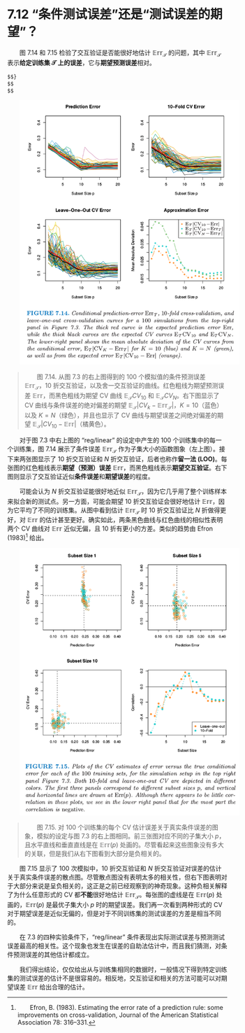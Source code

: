 # 7.12 “条件测试误差”还是“测试误差的期望”？
<style>p{text-indent:2em;2}</style>

图 7.14 和 7.15 检验了交互验证是否能很好地估计 $\mathbb{Err}_{\mathcal{T}}$ 的问题，其中 $\mathbb{Err}_{\mathcal{T}}$ 表示**给定训练集 $\mathcal{T}$ 上的误差**<!--（228页的式（7.15））-->，它与**期望预测误差**相对。

```{note}
$$}
$$
$$

```

![](../img/07/fig7.14.png)

> 图 7.14. 从图 7.3 的右上图得到的 100 个模拟值的条件预测误差 $\mathbb{Err}_{\mathcal{T}}$，10 折交互验证，以及舍一交互验证的曲线。红色粗线为期望预测误差 $\mathbb{Err}$，而黑色粗线为期望 CV 曲线 $\mathbb{E}_{\mathcal{T}}CV_{10}$ 和 $\mathbb{E}_{\mathcal{T}}CV_N$。右下图显示了 CV 曲线与条件误差的绝对偏差的期望 $\mathbb{E}_{\mathcal{T}}\vert CV_k-\mathbb{Err}_{\mathcal{T}}\vert$，$K=10$（蓝色）以及 $K=N$（绿色），并且也显示了 CV 曲线与期望误差之间绝对偏差的期望 $\mathbb{E}_{\mathcal{T}}\vert CV_{10}-\mathbb{Err}\vert$（橘黄色）。

对于图 7.3 中右上图的 “reg/linear” 的设定中产生的 100 个训练集中的每一个训练集，图 7.14 展示了条件误差 $\mathbb{Err}_{\mathcal{T}}$ 作为子集大小的函数图象（左上图）。接下来两张图显示了 $10$ 折交互验证和 $N$ 折交互验证，后者也称作**留一法 (LOO)**。每张图的红色粗线表示**期望（预测）误差** $\mathbb{Err}$，而黑色粗线表示**期望交互验证**。右下图则显示了交互验证近似**条件误差**和**期望误差**的程度。

可能会认为 $N$ 折交互验证能很好地近似 $\mathbb{Err}_{\mathcal{T}}$，因为它几乎用了整个训练样本来拟合新的测试点。另一方面，可能会期望 $10$ 折交互验证会很好地估计 $\mathbb{Err}$，因为它平均了不同的训练集。从图中看到估计 $\mathbb{Err}_{\mathcal{T}}$ 时 $10$ 折交互验证比 $N$ 折做得更好，对 $\mathbb{Err}$ 的估计甚至更好。确实如此，两条黑色曲线与红色曲线的相似性表明两个 CV 曲线对 $\mathbb{Err}$ 近似无偏，且 $10$ 折有更小的方差。类似的趋势由 Efron (1983)[^1] 给出。

![](../img/07/fig7.15.png)

> 图 7.15.  对 100 个训练集的每个 CV 估计误差关于真实条件误差的图象，模拟的设定与图 7.3 的右上图相同。前三张图对应不同的子集大小 $p$，且水平直线和垂直直线是在 $\mathbb{Err}(p)$ 处画的。尽管看起来这些图象没有多大的关联，但是我们从右下图看到大部分是负相关的。

图 7.15 显示了 100 次模拟中，10 折交互验证和 $N$ 折交互验证对误差的估计关于真实条件误差的散点图。尽管散点图没有表明太多的相关性，但右下图表明对于大部分来说是呈负相关的，这正是之前已经观察到的神奇现象。这种负相关解释了为什么任意形式的 CV 都**不能**很好地估计 $\mathbb{Err}_{\mathcal{T}}$。每张图的虚线是在 $\mathbb{Err}(p)$ 处画的，$\mathbb{Err}(p)$ 是最优子集大小 $p$ 时的期望误差。我们再一次看到两种形式的 CV 对于期望误差是近似无偏的，但是对于不同训练集的测试误差的方差是相当不同的。

在 7.3 的四种实验条件下，“reg/linear” 条件表现出实际测试误差与预测测试误差最高的相关性。这个现象也发生在误差的自助法估计中，而且我们猜测，对条件预测误差的其他估计都成立。

我们得出结论，仅仅给出从与训练集相同的数据时，一般情况下得到特定训练集的测试误差的估计不是很容易的。相反地，交互验证和相关的方法可能可以对期望误差 $\mathbb{Err}$ 给出合理的估计。

[^1]: Efron, B. (1983). Estimating the error rate of a prediction rule: some improvements on cross-validation, Journal of the American Statistical Association 78: 316–331.